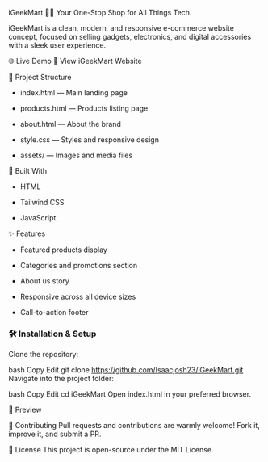 iGeekMart 🛒✨
Your One-Stop Shop for All Things Tech.

iGeekMart is a clean, modern, and responsive e-commerce website concept, focused on selling gadgets, electronics, and digital accessories with a sleek user experience.

🌐 Live Demo
🔗 View iGeekMart Website

📂 Project Structure
 - index.html — Main landing page

 - products.html — Products listing page

 - about.html — About the brand

 - style.css — Styles and responsive design

 - assets/ — Images and media files

🚀 Built With
 - HTML

 - Tailwind CSS

 - JavaScript

✨ Features
 - Featured products display

 - Categories and promotions section

 - About us story

 - Responsive across all device sizes

 - Call-to-action footer

### 🛠️ Installation & Setup
Clone the repository:

bash
Copy
Edit
git clone https://github.com/Isaacjosh23/iGeekMart.git
Navigate into the project folder:

bash
Copy
Edit
cd iGeekMart
Open index.html in your preferred browser.

📸 Preview

🤝 Contributing
Pull requests and contributions are warmly welcome!
Fork it, improve it, and submit a PR.

📜 License
This project is open-source under the MIT License.
